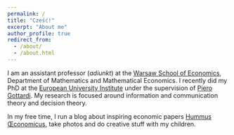 ```yaml
---
permalink: /
title: "Cześć!"
excerpt: "About me"
author_profile: true
redirect_from: 
  - /about/
  - /about.html
---
```


I am an assistant professor (_adiunkt_) at the [Warsaw School of Economics](http://www.sgh.waw.pl), Department of Mathematics and Mathematical Economics. I recently did my PhD at the [European University Institute](http://www.eui.eu) under the supervision of [Piero Gottardi](http://apps.eui.eu/Personal/Gottardi/). My research is focused around information and communication theory and decision theory.

In my free time, I run a blog about inspiring economic papers [Hummus Œconomicus](http://hummuseconomicus.pl), take photos and do creative stuff with my children.

